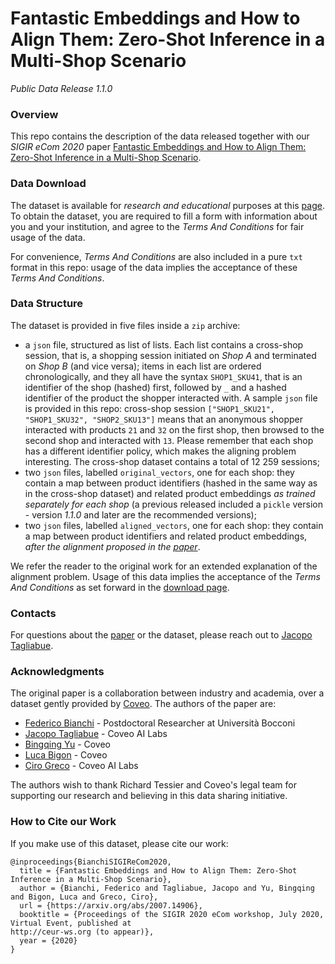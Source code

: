 # Fantastic Embeddings and How to Align Them: Zero-Shot Inference in a Multi-Shop Scenario
_Public Data Release 1.1.0_


### Overview
This repo contains the description of the data released together with our _SIGIR eCom 2020_ 
paper [Fantastic Embeddings and How to Align Them: Zero-Shot Inference in a Multi-Shop Scenario](https://arxiv.org/abs/2007.14906).

### Data Download

The dataset is available for _research and educational_ purposes at this [page](https://www.coveo.com/en/ailabs/embeddings-and-how-to-align-them-zero-shot-inference-in-a-multi-shop-scenario).
To obtain the dataset, you are required to fill a form with information about you and your institution, and
agree to the _Terms And Conditions_ for fair usage of the data.

For convenience, _Terms And Conditions_ are also included in a pure `txt` format in this repo: 
usage of the data implies the acceptance of these _Terms And Conditions_.

### Data Structure

The dataset is provided in five files inside a `zip` archive:
 
* a `json` file, structured as list of lists. Each list contains a cross-shop session, that is, a shopping session initiated on *Shop A*
and terminated on *Shop B* (and vice versa); items in each list are ordered chronologically, and they all have the syntax `SHOP1_SKU41`, that is
an identifier of the shop (hashed) first, followed by `_` and a hashed identifier of the product the shopper interacted with. A sample
`json` file is provided in this repo: cross-shop session `["SHOP1_SKU21", "SHOP1_SKU32", "SHOP2_SKU13"]` means that an anonymous
shopper interacted with products `21` and `32` on the first shop, then browsed to the second shop and interacted with `13`. Please remember that
each shop has a different identifier policy, which makes the aligning problem interesting. The cross-shop dataset contains a total
of 12 259 sessions;
* two `json` files, labelled `original_vectors`, one for each shop: 
they contain a map between product identifiers (hashed in the same way as in the cross-shop dataset)
and related product embeddings _as trained separately for each shop_ (a previous released included a `pickle` version - version _1.1.0_ and later are the recommended versions);
* two `json` files, labelled `aligned_vectors`, one for each shop: 
they contain a map between product identifiers 
and related product embeddings, _after the alignment proposed in the [paper](https://arxiv.org/abs/2007.14906)_.


We refer the reader to the original work for an extended explanation 
of the alignment problem. Usage of this data implies the acceptance of the _Terms And Conditions_ as set forward in
the [download page](https://www.coveo.com/en/ailabs/embeddings-and-how-to-align-them-zero-shot-inference-in-a-multi-shop-scenario).

### Contacts

For questions about the [paper](https://arxiv.org/abs/2007.14906) or the dataset, 
please reach out to [Jacopo Tagliabue](https://www.linkedin.com/in/jacopotagliabue/).

### Acknowledgments
The original paper is a collaboration between industry and academia, over a dataset gently provided by [Coveo](https://coveo.com/en/ailabs/embeddings-and-how-to-align-them-zero-shot-inference-in-a-multi-shop-scenario).
The authors of the paper are:

* [Federico Bianchi](https://www.linkedin.com/in/federico-bianchi-3b7998121/) - Postdoctoral Researcher at Università Bocconi
* [Jacopo Tagliabue](https://www.linkedin.com/in/jacopotagliabue/) - Coveo AI Labs
* [Bingqing Yu](https://www.linkedin.com/in/bingqing-christine-yu/) - Coveo
* [Luca Bigon](https://www.linkedin.com/in/bigluck/) - Coveo
* [Ciro Greco](https://www.linkedin.com/in/cirogreco/) - Coveo AI Labs

The authors wish to thank Richard Tessier and Coveo's legal team for supporting our research and believing in 
this data sharing initiative.

### How to Cite our Work

If you make use of this dataset, please cite our work:

```
@inproceedings{BianchiSIGIReCom2020,
  title = {Fantastic Embeddings and How to Align Them: Zero-Shot Inference in a Multi-Shop Scenario},
  author = {Bianchi, Federico and Tagliabue, Jacopo and Yu, Bingqing and Bigon, Luca and Greco, Ciro},
  url = {https://arxiv.org/abs/2007.14906},
  booktitle = {Proceedings of the SIGIR 2020 eCom workshop, July 2020, Virtual Event, published at
http://ceur-ws.org (to appear)},
  year = {2020}
}
```

